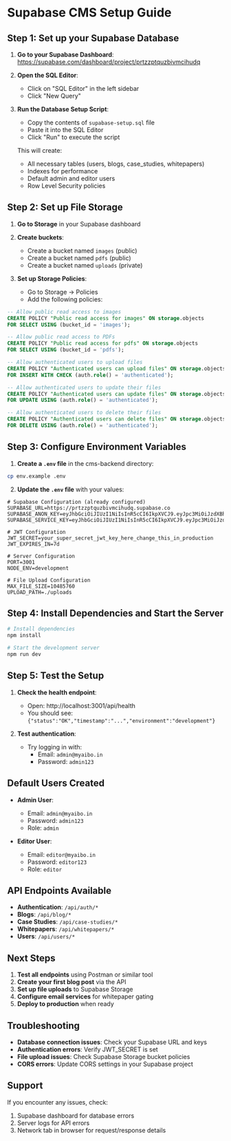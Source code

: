 # Supabase CMS Setup Guide

## Step 1: Set up your Supabase Database

1. **Go to your Supabase Dashboard**: https://supabase.com/dashboard/project/prtzzptquzbivmcihudq

2. **Open the SQL Editor**:
   - Click on "SQL Editor" in the left sidebar
   - Click "New Query"

3. **Run the Database Setup Script**:
   - Copy the contents of `supabase-setup.sql` file
   - Paste it into the SQL Editor
   - Click "Run" to execute the script

   This will create:
   - All necessary tables (users, blogs, case_studies, whitepapers)
   - Indexes for performance
   - Default admin and editor users
   - Row Level Security policies

## Step 2: Set up File Storage

1. **Go to Storage** in your Supabase dashboard
2. **Create buckets**:
   - Create a bucket named `images` (public)
   - Create a bucket named `pdfs` (public)
   - Create a bucket named `uploads` (private)

3. **Set up Storage Policies**:
   - Go to Storage → Policies
   - Add the following policies:

```sql
-- Allow public read access to images
CREATE POLICY "Public read access for images" ON storage.objects
FOR SELECT USING (bucket_id = 'images');

-- Allow public read access to PDFs
CREATE POLICY "Public read access for pdfs" ON storage.objects
FOR SELECT USING (bucket_id = 'pdfs');

-- Allow authenticated users to upload files
CREATE POLICY "Authenticated users can upload files" ON storage.objects
FOR INSERT WITH CHECK (auth.role() = 'authenticated');

-- Allow authenticated users to update their files
CREATE POLICY "Authenticated users can update files" ON storage.objects
FOR UPDATE USING (auth.role() = 'authenticated');

-- Allow authenticated users to delete their files
CREATE POLICY "Authenticated users can delete files" ON storage.objects
FOR DELETE USING (auth.role() = 'authenticated');
```

## Step 3: Configure Environment Variables

1. **Create a `.env` file** in the cms-backend directory:
```bash
cp env.example .env
```

2. **Update the `.env` file** with your values:
```env
# Supabase Configuration (already configured)
SUPABASE_URL=https://prtzzptquzbivmcihudq.supabase.co
SUPABASE_ANON_KEY=eyJhbGciOiJIUzI1NiIsInR5cCI6IkpXVCJ9.eyJpc3MiOiJzdXBhYmFzZSIsInJlZiI6InBydHp6cHRxdXpiaXZtY2lodWRxIiwicm9sZSI6ImFub24iLCJpYXQiOjE3NjA1MzI5MDMsImV4cCI6MjA3NjEwODkwM30.EowtIRQ37HX2ySgAbBsgNencY2QMWPyCBVGgiu0JTuI
SUPABASE_SERVICE_KEY=eyJhbGciOiJIUzI1NiIsInR5cCI6IkpXVCJ9.eyJpc3MiOiJzdXBhYmFzZSIsInJlZiI6InBydHp6cHRxdXpiaXZtY2lodWRxIiwicm9sZSI6InNlcnZpY2Vfcm9sZSIsImlhdCI6MTc2MDUzMjkwMywiZXhwIjoyMDc2MTA4OTAzfQ.zTQDZsYCdTJfh5ZxI8kkuvqHJNw1uAWdjaIJpfTXTbM

# JWT Configuration
JWT_SECRET=your_super_secret_jwt_key_here_change_this_in_production
JWT_EXPIRES_IN=7d

# Server Configuration
PORT=3001
NODE_ENV=development

# File Upload Configuration
MAX_FILE_SIZE=10485760
UPLOAD_PATH=./uploads
```

## Step 4: Install Dependencies and Start the Server

```bash
# Install dependencies
npm install

# Start the development server
npm run dev
```

## Step 5: Test the Setup

1. **Check the health endpoint**:
   - Open: http://localhost:3001/api/health
   - You should see: `{"status":"OK","timestamp":"...","environment":"development"}`

2. **Test authentication**:
   - Try logging in with:
     - Email: `admin@myaibo.in`
     - Password: `admin123`

## Default Users Created

- **Admin User**:
  - Email: `admin@myaibo.in`
  - Password: `admin123`
  - Role: `admin`

- **Editor User**:
  - Email: `editor@myaibo.in`
  - Password: `editor123`
  - Role: `editor`

## API Endpoints Available

- **Authentication**: `/api/auth/*`
- **Blogs**: `/api/blog/*`
- **Case Studies**: `/api/case-studies/*`
- **Whitepapers**: `/api/whitepapers/*`
- **Users**: `/api/users/*`

## Next Steps

1. **Test all endpoints** using Postman or similar tool
2. **Create your first blog post** via the API
3. **Set up file uploads** to Supabase Storage
4. **Configure email services** for whitepaper gating
5. **Deploy to production** when ready

## Troubleshooting

- **Database connection issues**: Check your Supabase URL and keys
- **Authentication errors**: Verify JWT_SECRET is set
- **File upload issues**: Check Supabase Storage bucket policies
- **CORS errors**: Update CORS settings in your Supabase project

## Support

If you encounter any issues, check:
1. Supabase dashboard for database errors
2. Server logs for API errors
3. Network tab in browser for request/response details

